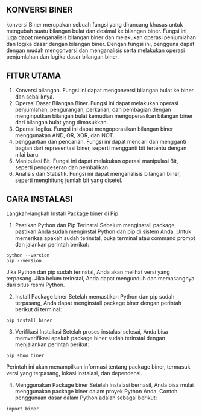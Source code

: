 ## KONVERSI BINER ##

konversi Biner merupakan sebuah fungsi yang dirancang khusus untuk mengubah suatu bilangan bulat dan desimal ke bilangan biner. Fungsi ini juga dapat menganalisis bilangan biner dan melakukan operasi penjumlahan dan logika dasar dengan bilangan biner. Dengan fungsi ini, pengguna dapat dengan mudah mengonversi dan menganalisis serta melakukan operasi penjumlahan dan logika dasar bilangan biner.

## FITUR UTAMA ##
1. Konversi bilangan. Fungsi ini dapat mengonversi bilangan bulat ke biner dan sebaliknya.
2. Operasi Dasar Bilangan Biner. Fungsi ini dapat melakukan operasi penjumlahan, pengurangan, perkalian, dan pembagian dengan menginputkan bilangan bulat kemudian mengoperasikan bilangan biner dari bilangan bulat yang dimasukkan.
3. Operasi logika. Fungsi ini dapat mengoperasikan bilangan biner menggunakan AND, OR, XOR, dan NOT.
4. penggantian dan pencarian. Fungsi ini dapat mencari dan mengganti bagian dari representasi biner, seperti mengganti bit tertentu dengan nilai baru.
5. Manipulasi Bit. Fungsi ini dapat melakukan operasi manipulasi Bit, seperti penggeseran dan pembalikan.
6. Analisis dan Statistik. Fungsi ini dapat menganalisis bilangan biner, seperti menghitung jumlah bit yang disetel.

## CARA INSTALASI ##
Langkah-langkah Install Package biner di Pip

1. Pastikan Python dan Pip Terinstal
Sebelum menginstall package, pastikan Anda sudah menginstal Python dan pip di sistem Anda. Untuk memeriksa apakah sudah terinstal, buka terminal atau command prompt dan jalankan perintah berikut:
```
python --version
pip --version
```
  Jika Python dan pip sudah terinstal, Anda akan melihat versi yang terpasang. Jika belum terinstal, Anda dapat mengunduh dan memasangnya dari situs resmi Python.

2. Install Package biner
Setelah memastikan Python dan pip sudah terpasang, Anda dapat menginstall package biner dengan perintah berikut di terminal:
```
pip install biner
```

3. Verifikasi Installasi
Setelah proses instalasi selesai, Anda bisa memverifikasi apakah package biner sudah terinstal dengan menjalankan perintah berikut:
```
pip show biner
```
  Perintah ini akan menampilkan informasi tentang package biner, termasuk versi yang terpasang, lokasi instalasi, dan dependensi.

4. Menggunakan Package biner
Setelah instalasi berhasil, Anda bisa mulai menggunakan package biner dalam proyek Python Anda. Contoh penggunaan dasar dalam Python adalah sebagai berikut:
```
import biner
```


